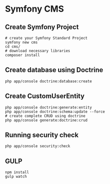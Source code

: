 Symfony CMS
===========

## Create Symfony Project
```shell
# create your Symfony Standard Project
symfony new cms
cd cms/
# download necessary libraries
composer install
```

## Create database using Doctrine
```shell
php app/console doctrine:database:create
```

## Create CustomUserEntity
```shell
php app/console doctrine:generate:entity
php app/console doctrine:schema:update --force
# create complete CRUD using doctrine
php app/console generate:doctrine:crud
```

## Running security check
```shell
php app/console security:check
```

## GULP
```shell
npm install
gulp watch
```
